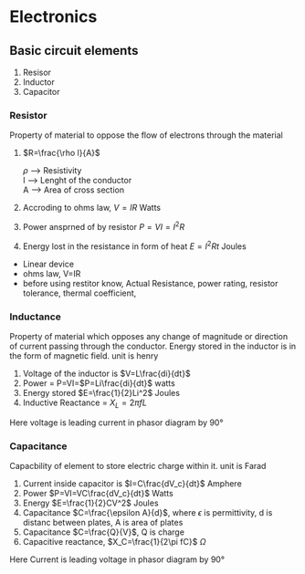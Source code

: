 # Electronics

## Basic circuit elements
1. Resisor
1. Inductor
1. Capacitor

### Resistor
Property of material to oppose the flow of electrons through the material

1. $R=\frac{\rho l}{A}$

    $\rho$ --> Resistivity\
    l --> Lenght of the conductor\
    A --> Area of cross section

1. Accroding to ohms law, $V=IR$ Watts

1. Power ansprned of by resistor $P=VI=I^2 R$
1. Energy lost in the resistance in form of heat $E=I^2Rt$ Joules

- Linear device
- ohms law, V=IR
- before using restitor know, Actual Resistance, power rating, resistor tolerance, thermal coefficient,

### Inductance
Property of material which opposes any change of magnitude or direction of current passing through the conductor. Energy stored in the inductor is in the form of magnetic field. unit is henry

1. Voltage of the inductor is $V=L\frac{di}{dt}$
1. Power = P=VI=$P=Li\frac{di}{dt}$ watts
1. Energy stored $E=\frac{1}{2}Li^2$ Joules
1. Inductive Reactance = $X_L = 2\pi fL$

Here voltage is leading current in phasor diagram by 90&deg;

### Capacitance
Capacbility of element to store electric charge within it. unit is Farad

1. Current inside capacitor is $I=C\frac{dV_c}{dt}$ Amphere
1. Power $P=VI=VC\frac{dV_c}{dt}$ Watts
1. Energy $E=\frac{1}{2}CV^2$ Joules
1. Capacitance $C=\frac{\epsilon A}{d}$, where $\epsilon$ is permittivity, d is distanc between plates, A is area of plates
1. Capacitance $C=\frac{Q}{V}$, Q is charge
1. Capacitive reactance, $X_C=\frac{1}{2\pi fC}$ $\Omega$

Here Current is leading voltage in phasor diagram by 90&deg;

